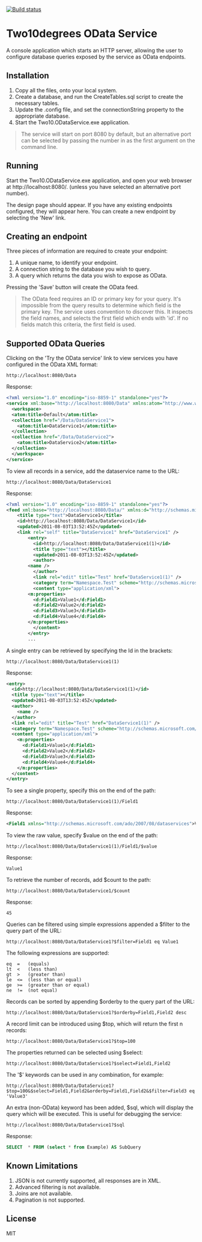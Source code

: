 [![Build status](https://ci.appveyor.com/api/projects/status/3voth0yob3rnpx70/branch/master?svg=true)](https://ci.appveyor.com/project/richorama/odataservice/branch/master)

Two10degrees OData Service
===========================

A console application which starts an HTTP server, allowing the user to configure database queries exposed by the service as OData endpoints.

Installation
------------

1. Copy all the files, onto your local system.
2. Create a database, and run the CreateTables.sql script to create the necessary tables.
3. Update the .config file, and set the connectionString property to the appropriate database.
4. Start the Two10.ODataService.exe application.

 > The service will start on port 8080 by default, but an alternative port can be selected by passing the number in as the first argument on the command line.

Running
-------

Start the Two10.ODataService.exe application, and open your web browser at http://localhost:8080/. (unless you have selected an alternative port number). 

The design page should appear. If you have any existing endpoints configured, they will appear here. You can create a new endpoint by selecting the 'New' link. 

Creating an endpoint
--------------------

Three pieces of information are required to create your endpoint:

1. A unique name, to identify your endpoint.
2. A connection string to the database you wish to query.
3. A query which returns the data you wish to expose as OData.

Pressing the 'Save' button will create the OData feed.

 > The OData feed requires an ID or primary key for your query. It's impossible from the query results to determine which field is the primary key. The service uses convention to discover this. It inspects the field names, and selects the first field which ends with 'id'. If no fields match this criteria, the first field is used.

Supported OData Queries
-----------------------

Clicking on the 'Try the OData service' link to view services you have configured in the OData XML format:

	http://localhost:8080/Data

Response:

```xml
<?xml version="1.0" encoding="iso-8859-1" standalone="yes"?>
<service xml:base="http://localhost:8080/Data" xmlns:atom="http://www.w3.org/2005/Atom" xmlns:app="http://www.w3.org/2007/app" xmlns="http:// www.w3.org/2007/app">
  <workspace>
  <atom:title>Default</atom:title>
  <collection href="/Data/DataService1">
    <atom:title>DataService1</atom:title>
  </collection>
  <collection href="/Data/DataService2">
    <atom:title>DataService2</atom:title>
  </collection>
  </workspace>
</service>
```

To view all records in a service, add the dataservice name to the URL: 

	http://localhost:8080/Data/DataService1

Response:

```xml
<?xml version="1.0" encoding="iso-8859-1" standalone="yes"?>
<feed xml:base="http://localhost:8080/Data/" xmlns:d="http://schemas.microsoft.com/ado/2007/08/dataservices" xmlns:m="http://schemas.microsoft.com/ado/2007/08/dataservices/metadata" xmlns="http://www.w3.org/2005/Atom">
	<title type="text">DataService1</title>
	<id>http://localhost:8080/Data/DataService1</id>
	<updated>2011-08-03T13:52:45Z</updated>
	<link rel="self" title="DataService1" href="DataService1" />
	    <entry>
	      <id>http://localhost:8080/Data/DataService1(1)</id>
	      <title type="text"></title>
	      <updated>2011-08-03T13:52:45Z</updated>
	      <author>
		<name />
	      </author>
	      <link rel="edit" title="Test" href="DataService1(1)" />
	      <category term="Namespace.Test" scheme="http://schemas.microsoft.com/ado/2007/08/dataservices/scheme" />
	      <content type="application/xml">
		<m:properties>
		  <d:Field1>Value1</d:Field1>
		  <d:Field2>Value2</d:Field2>
		  <d:Field3>Value3</d:Field3>
		  <d:Field4>Value4</d:Field4>
		</m:properties>
	      </content>
	    </entry>
	    ...
```

A single entry can be retrieved by specifying the Id in the brackets: 

	http://localhost:8080/Data/DataService1(1)

Response:

```xml
<entry>
  <id>http://localhost:8080/Data/DataService1(1)</id>
  <title type="text"></title>
  <updated>2011-08-03T13:52:45Z</updated>
  <author>
    <name />
  </author>
  <link rel="edit" title="Test" href="DataService1(1)" />
  <category term="Namespace.Test" scheme="http://schemas.microsoft.com/ado/2007/08/dataservices/scheme" />
  <content type="application/xml">
    <m:properties>
      <d:Field1>Value1</d:Field1>
      <d:Field2>Value2</d:Field2>
      <d:Field3>Value3</d:Field3>
      <d:Field4>Value4</d:Field4>
    </m:properties>
  </content>
</entry>
```

To see a single property, specify this on the end of the path:

	http://localhost:8080/Data/DataService1(1)/Field1

Response:

```xml
<Field1 xmlns="http://schemas.microsoft.com/ado/2007/08/dataservices">Value1</Field1>
```

To view the raw value, specify $value on the end of the path:

	http://localhost:8080/Data/DataService1(1)/Field1/$value

Response:

	Value1

To retrieve the number of records, add $count to the path:

	http://localhost:8080/Data/DataService1/$count

Response:

	45

Queries can be filtered using simple expressions appended a $filter to the query part of the URL:

	http://localhost:8080/Data/DataService1?$filter=Field1 eq Value1

The following expressions are supported:

	eq  =   (equals)
	lt  <   (less than)	
	gt  >   (greater than)
	le  <=  (less than or equal)
	ge  >=  (greater than or equal)
	ne  !=  (not equal)

Records can be sorted by appending $orderby to the query part of the URL:

	http://localhost:8080/Data/DataService1?$orderby=Field1,Field2 desc

A record limit can be introduced using $top, which will return the first n records:

	http://localhost:8080/Data/DataService1?$top=100

The properties returned can be selected using $select:

	http://localhost:8080/Data/DataService1?$select=Field1,Field2

The '$' keywords can be used in any combination, for example:

	http://localhost:8080/Data/DataService1?$top=100&$select=Field1,Field2&orderby=Field1,Field2&$filter=Field3 eq 'Value3'

An extra (non-OData) keyword has been added, $sql, which will display the query which will be executed. This is useful for debugging the service:

	http://localhost:8080/Data/DataService1?$sql

Response:

```sql
SELECT  * FROM (select * from Example) AS SubQuery  
```


Known Limitations
-----------------

1. JSON is not currently supported, all responses are in XML.
2. Advanced filtering is not available.
3. Joins are not available.
4. Pagination is not supported.

License
-------
 MIT
